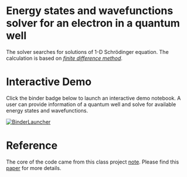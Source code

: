 # Energy states and wavefunctions solver for an electron in a quantum well
The solver searches for solutions of 1-D Schrödinger equation.
The calculation is based on [*finite difference method*](https://en.wikipedia.org/wiki/Finite_difference_method).

# Interactive Demo
Click the binder badge below to launch an interactive demo notebook. A user can provide information of a quantum well and solve for available energy states and wavefunctions.

[![BinderLauncher](https://mybinder.org/badge_logo.svg)](https://mybinder.org/v2/gh/clumdee/quantum_well_solver/main?urlpath=tree/QW_solver.ipynb)

# Reference
The core of the code came from this class project [note](https://clumdee.github.io/talks/talks-pdf/2010-05-XX_ClassProject_NumerModelRectQD.pdf).
Please find this [paper](https://github.com/clumdee/quantum_well_solver/blob/main/1990_JAP_Schrodinger-Poisson.pdf) for more details.
